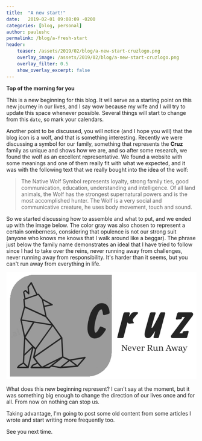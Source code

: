 ```yaml
---
title:  "A new start!"
date:   2019-02-01 09:08:09 -0200
categories: [blog, personal]
author: paulushc
permalink: /blog/a-fresh-start
header:
    teaser: /assets/2019/02/blog/a-new-start-cruzlogo.png
    overlay_image: /assets/2019/02/blog/a-new-start-cruzlogo.png
    overlay_filter: 0.5
    show_overlay_excerpt: false
---
```

**Top of the morning for you**

This is a new beginning for this blog. It will serve as a starting point on this new journey in our lives, and I say wow because my wife and I will try to update this space whenever possible. Several things will start to change from this `date`, so mark your calendars.

<!--more-->

Another point to be discussed, you will notice (and I hope you will) that the blog icon is a wolf, and that is something interesting. Recently we were discussing a symbol for our family, something that represents the **Cruz** family as unique and shows how we are, and so after some research, we found the wolf as an excellent representative. We found a website with some meanings and one of them really fit with what we expected, and it was with the following text that we really bought into the idea of the wolf:

> The Native Wolf Symbol represents loyalty, strong family ties, good communication, education, understanding and intelligence. Of all land animals, the Wolf has the strongest supernatural powers and is the most accomplished hunter. The Wolf is a very social and communicative creature, he uses body movement, touch and sound. 

So we started discussing how to assemble and what to put, and we ended up with the image below. The color gray was also chosen to represent a certain somberness, considering that opulence is not our strong suit (anyone who knows me knows that I walk around like a beggar). The phrase just below the family name demonstrates an ideal that I have tried to follow since I had to take over the reins, never running away from challenges, never running away from responsibility. It's harder than it seems, but you can't run away from everything in life.

![Logo](/assets/2019/02/blog/a-new-start-cruzlogo.png)

What does this new beginning represent? I can't say at the moment, but it was something big enough to change the direction of our lives once and for all. From now on nothing can stop us.

Taking advantage, I'm going to post some old content from some articles I wrote and start writing more frequently too.

See you next time.
